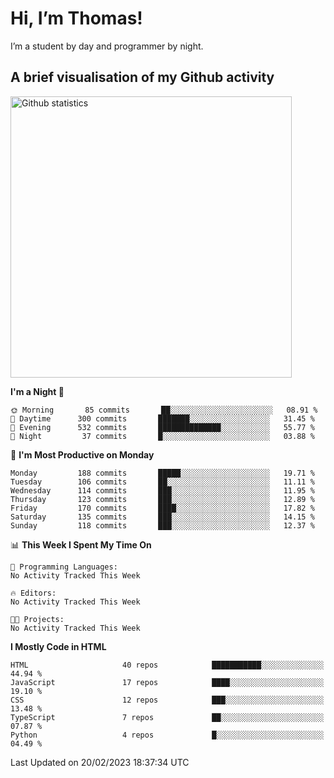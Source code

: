 # Hi, I’m Thomas!
I’m a student by day and programmer by night.

## A brief visualisation of my Github activity

<img title="My Github statistics" alt="Github statistics" width="450px" src="https://github-readme-stats.vercel.app/api?username=thomasrettig&show_icons=true&include_all_commits=true&count_private=true&&hide=issues&theme=tokyonight&border_radius=6px"/>

<!--START_SECTION:waka-->
**I'm a Night 🦉** 

```text
🌞 Morning       85 commits       ██░░░░░░░░░░░░░░░░░░░░░░░   08.91 % 
🌆 Daytime      300 commits       ███████░░░░░░░░░░░░░░░░░░   31.45 % 
🌃 Evening      532 commits       ██████████████░░░░░░░░░░░   55.77 % 
🌙 Night         37 commits       █░░░░░░░░░░░░░░░░░░░░░░░░   03.88 % 

```
📅 **I'm Most Productive on Monday** 

```text
Monday         188 commits       █████░░░░░░░░░░░░░░░░░░░░   19.71 % 
Tuesday        106 commits       ██░░░░░░░░░░░░░░░░░░░░░░░   11.11 % 
Wednesday      114 commits       ███░░░░░░░░░░░░░░░░░░░░░░   11.95 % 
Thursday       123 commits       ███░░░░░░░░░░░░░░░░░░░░░░   12.89 % 
Friday         170 commits       ████░░░░░░░░░░░░░░░░░░░░░   17.82 % 
Saturday       135 commits       ███░░░░░░░░░░░░░░░░░░░░░░   14.15 % 
Sunday         118 commits       ███░░░░░░░░░░░░░░░░░░░░░░   12.37 % 

```


📊 **This Week I Spent My Time On** 

```text
💬 Programming Languages: 
No Activity Tracked This Week

🔥 Editors: 
No Activity Tracked This Week

🐱‍💻 Projects: 
No Activity Tracked This Week

```

**I Mostly Code in HTML** 

```text
HTML                     40 repos            ███████████░░░░░░░░░░░░░░   44.94 % 
JavaScript               17 repos            ████░░░░░░░░░░░░░░░░░░░░░   19.10 % 
CSS                      12 repos            ███░░░░░░░░░░░░░░░░░░░░░░   13.48 % 
TypeScript               7 repos             ██░░░░░░░░░░░░░░░░░░░░░░░   07.87 % 
Python                   4 repos             █░░░░░░░░░░░░░░░░░░░░░░░░   04.49 % 

```



 Last Updated on 20/02/2023 18:37:34 UTC
<!--END_SECTION:waka-->
